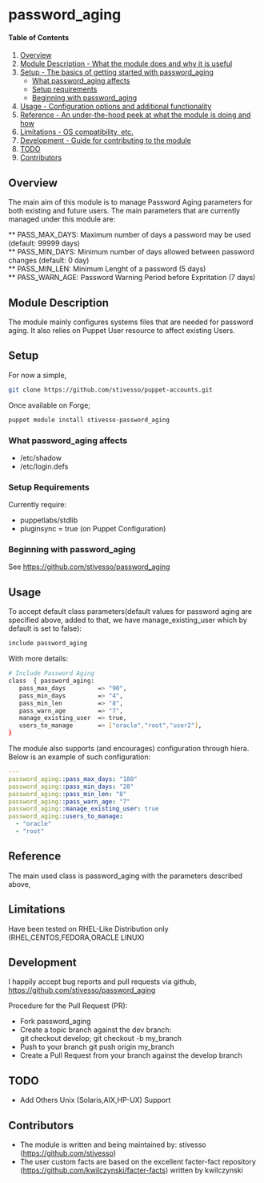 # password_aging

#### Table of Contents

1. [Overview](#overview)
2. [Module Description - What the module does and why it is useful](#module-description)
3. [Setup - The basics of getting started with password_aging](#setup)
    * [What password_aging affects](#what-password_aging-affects)
    * [Setup requirements](#setup-requirements)
    * [Beginning with password_aging](#beginning-with-password_aging)
4. [Usage - Configuration options and additional functionality](#usage)
5. [Reference - An under-the-hood peek at what the module is doing and how](#reference)
6. [Limitations - OS compatibility, etc.](#limitations)
7. [Development - Guide for contributing to the module](#development)
8. [TODO](#TODO)
9. [Contributors](#Contributors)

## Overview

The main aim of this module is to manage Password Aging parameters for both existing and future users. The main parameters that are currently managed under this module are:

** PASS_MAX_DAYS:   Maximum number of days a password may be used (default: 99999 days)  
** PASS_MIN_DAYS:   Minimum number of days allowed between password changes (default: 0 day)  
** PASS_MIN_LEN:    Minimum Lenght of a password (5 days)  
** PASS_WARN_AGE:   Password Warning Period before Expritation (7 days)


## Module Description

The module mainly configures systems files that are needed for password aging. It also relies on Puppet User resource to affect existing Users.

## Setup

For now a simple,
```sh
git clone https://github.com/stivesso/puppet-accounts.git
```
Once available on Forge;
```sh
puppet module install stivesso-password_aging
```

### What password_aging affects

 - /etc/shadow
 - /etc/login.defs

### Setup Requirements

Currently require: 
- puppetlabs/stdlib
- pluginsync = true (on Puppet Configuration)

### Beginning with password_aging

See https://github.com/stivesso/password_aging

## Usage

To accept default class parameters(default values for password aging are specified above, added to that, we have manage_existing_user which by default is set to false):
```sh
include password_aging
```

With more details:
```sh
# Include Password Aging
class  { password_aging:
   pass_max_days         => "90", 
   pass_min_days         => "4", 
   pass_min_len          => "8", 
   pass_warn_age         => "7", 
   manage_existing_user  => true,
   users_to_manage       => ["oracle","root","user2"],
}
```

The module also supports (and encourages) configuration through hiera. Below is an example of such configuration:

```yaml
---
password_aging::pass_max_days: "180"
password_aging::pass_min_days: "28"
password_aging::pass_min_len: "8"
password_aging::pass_warn_age: "7"
password_aging::manage_existing_user: true
password_aging::users_to_manage:
  - "oracle"
  - "root"
```


## Reference

The main used class is password_aging with the parameters described above,

## Limitations

Have been tested on RHEL-Like Distribution only (RHEL,CENTOS,FEDORA,ORACLE LINUX)

## Development

I happily accept bug reports and pull requests via github,  
https://github.com/stivesso/password_aging

Procedure for the Pull Request (PR):  
- Fork password_aging
- Create a topic branch against the dev branch:  
git checkout develop; git checkout -b my_branch
- Push to your branch git push origin my_branch
- Create a Pull Request from your branch against the develop branch

## TODO

- Add Others Unix (Solaris,AIX,HP-UX) Support

## Contributors

- The module is written and being maintained by: stivesso (https://github.com/stivesso) 
- The user custom facts are based on the excellent facter-fact repository (https://github.com/kwilczynski/facter-facts) written by kwilczynski
